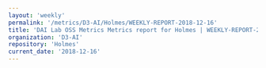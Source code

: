 ```yaml
---
layout: 'weekly'
permalink: '/metrics/D3-AI/Holmes/WEEKLY-REPORT-2018-12-16'
title: 'DAI Lab OSS Metrics Metrics report for Holmes | WEEKLY-REPORT-2018-12-16'
organization: 'D3-AI'
repository: 'Holmes'
current_date: '2018-12-16'
---
```

